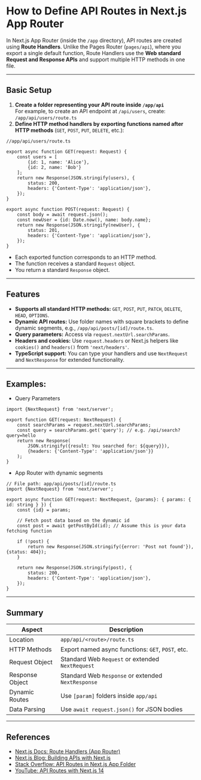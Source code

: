 # How to Define API Routes in Next.js App Router

In Next.js App Router (inside the `/app` directory), API routes are created using **Route Handlers**. Unlike the Pages
Router (`pages/api`), where you export a single default function, Route Handlers use the **Web standard Request and
Response APIs** and support multiple HTTP methods in one file.

---

## Basic Setup

1. **Create a folder representing your API route inside `/app/api`**  
   For example, to create an API endpoint at `/api/users`, create: `/app/api/users/route.ts`
2. **Define HTTP method handlers by exporting functions named after HTTP methods** (`GET`, `POST`, `PUT`, `DELETE`,
   etc.):

```tsx
//app/api/users/route.ts

export async function GET(request: Request) {
    const users = [
        {id: 1, name: 'Alice'},
        {id: 2, name: 'Bob'}
    ];
    return new Response(JSON.stringify(users), {
        status: 200,
        headers: {'Content-Type': 'application/json'},
    });
}

export async function POST(request: Request) {
    const body = await request.json();
    const newUser = {id: Date.now(), name: body.name};
    return new Response(JSON.stringify(newUser), {
        status: 201,
        headers: {'Content-Type': 'application/json'},
    });
}
```

- Each exported function corresponds to an HTTP method.
- The function receives a standard `Request` object.
- You return a standard `Response` object.

---

## Features

- **Supports all standard HTTP methods:** `GET`, `POST`, `PUT`, `PATCH`, `DELETE`, `HEAD`, `OPTIONS`.
- **Dynamic API routes:** Use folder names with square brackets to define dynamic segments,
  e.g., `/app/api/posts/[id]/route.ts`.
- **Query parameters:** Access via `request.nextUrl.searchParams`.
- **Headers and cookies:** Use `request.headers` or Next.js helpers like `cookies()` and `headers()`
  from `'next/headers'`.
- **TypeScript support:** You can type your handlers and use `NextRequest` and `NextResponse` for extended
  functionality.

---

## Examples: 
- Query Parameters
```tsx
import {NextRequest} from 'next/server';

export function GET(request: NextRequest) {
    const searchParams = request.nextUrl.searchParams;
    const query = searchParams.get('query'); // e.g. /api/search?query=hello
    return new Response(
        JSON.stringify({result: You searched for: ${query}}),
        {headers: {'Content-Type': 'application/json'}}
    );
}
```
- App Router with dynamic segments
```tsx
// File path: app/api/posts/[id]/route.ts
import {NextRequest} from 'next/server';

export async function GET(request: NextRequest, {params}: { params: { id: string } }) {
    const {id} = params;

    // Fetch post data based on the dynamic id
    const post = await getPostById(id); // Assume this is your data fetching function

    if (!post) {
        return new Response(JSON.stringify({error: 'Post not found'}), {status: 404});
    }

    return new Response(JSON.stringify(post), {
        status: 200,
        headers: {'Content-Type': 'application/json'},
    });
}

```
---

## Summary

| Aspect          | Description                                        |
|-----------------|----------------------------------------------------|
| Location        | `app/api/<route>/route.ts`                         |
| HTTP Methods    | Export named async functions: `GET`, `POST`, etc.  |
| Request Object  | Standard Web `Request` or extended `NextRequest`   |
| Response Object | Standard Web `Response` or extended `NextResponse` |
| Dynamic Routes  | Use `[param]` folders inside `app/api`             |
| Data Parsing    | Use `await request.json()` for JSON bodies         |

---

## References

- [Next.js Docs: Route Handlers (App Router)](https://nextjs.org/docs/app/building-your-application/routing/route-handlers)
- [Next.js Blog: Building APIs with Next.js](https://nextjs.org/blog/building-apis-with-nextjs)
- [Stack Overflow: API Routes in Next.js App Folder](https://stackoverflow.com/questions/75418329/how-do-you-put-api-routes-in-the-new-app-folder-of-next-js)
- [YouTube: API Routes with Next.js 14](https://www.youtube.com/watch?v=gEB3ckYeZF4)
